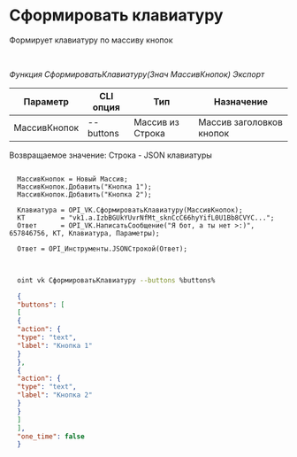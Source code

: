 ﻿---
sidebar_position: 1
---

# Сформировать клавиатуру
 Формирует клавиатуру по массиву кнопок




<br/>


*Функция СформироватьКлавиатуру(Знач МассивКнопок) Экспорт*

  | Параметр | CLI опция | Тип | Назначение |
  |-|-|-|-|
  | МассивКнопок | --buttons | Массив из Строка | Массив заголовков кнопок |

  
  Возвращаемое значение:   Строка -  JSON клавиатуры


```bsl title="Пример кода"
  
  МассивКнопок = Новый Массив;
  МассивКнопок.Добавить("Кнопка 1");
  МассивКнопок.Добавить("Кнопка 2");
  
  Клавиатура = OPI_VK.СформироватьКлавиатуру(МассивКнопок);
  КТ         = "vk1.a.IzbBGUkYUvrNfMt_sknCcC66hyYifL0U1Bb8CVYC...";
  Ответ      = OPI_VK.НаписатьСообщение("Я бот, а ты нет >:)", 657846756, КТ, Клавиатура, Параметры);
  
  Ответ = OPI_Инструменты.JSONСтрокой(Ответ);
  
```
	


```sh title="Пример команды CLI"
    
  oint vk СформироватьКлавиатуру --buttons %buttons%

```

```json title="Результат"
  {
  "buttons": [
  [
  {
  "action": {
  "type": "text",
  "label": "Кнопка 1"
  }
  },
  {
  "action": {
  "type": "text",
  "label": "Кнопка 2"
  }
  }
  ]
  ],
  "one_time": false
  }
```
